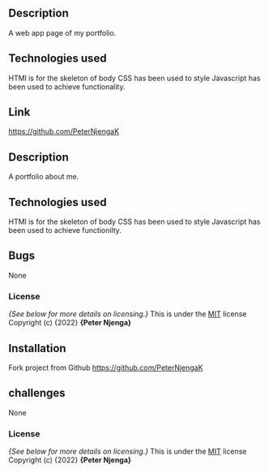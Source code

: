 ## Description
A web app page of my portfolio.
## Technologies used
HTMl is for the skeleton of body
CSS has been used to style
Javascript has been used to achieve functionality.
## Link
https://github.com/PeterNjengaK
## Description
A  portfolio about me.
## Technologies used
HTMl is for the skeleton of body
CSS has been used to style
Javascript has been used to achieve functionilty.
## Bugs
None
### License
*{See below for more details on licensing.}*
This is under the [MIT](LICENSE) license
Copyright (c) {2022} **{Peter Njenga}**
## Installation
Fork project from Github
https://github.com/PeterNjengaK
## challenges
None
### License
*{See below for more details on licensing.}*
This is under the [MIT](LICENSE) license
Copyright (c) {2022} **{Peter Njenga}**